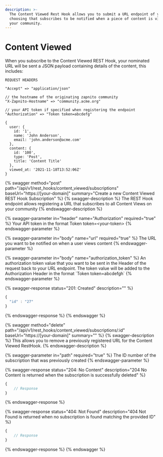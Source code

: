 ```yaml
---
description: >-
  The Content Viewed Rest Hook allows you to submit a URL endpoint of your
  choosing that subscribes to be notified when a piece of content is viewed on
  your community.
---
```


# Content Viewed

When you subscribe to the Content Viewed REST Hook, your nominated URL will be sent a JSON payload containing details of the content, this includes:

```
REQUEST HEADERS
 
"Accept" => "application/json"

// the hostname of the originating zapnito community
"X-Zapnito-Hostname" => "community.acme.org" 

// your API token if specified when registering the endpoint
"Authorization" => "Token token=abcdefg" 
```

```
{
  user: {
    id: '1',
    name: 'John Anderson',
    email: 'john.anderson@acme.com'
  },
  content: {
    id: '100',
    type: 'Post',
    title: 'Content Title'
  },
  viewed_at: '2021-11-18T13:52:06Z'
}
```

{% swagger method="post" path="/api/v1/rest_hooks/content_viewed/subscriptions" baseUrl="https://[your-domain]" summary="Create a new Content Viewed REST Hook Subscription" %}
{% swagger-description %}
The REST Hook endpoint allows registering a URL that subscribes to all Content Views on your community
{% endswagger-description %}

{% swagger-parameter in="header" name="Authorization" required="true" %}
Your API token in the format Token token=\<your-token>
{% endswagger-parameter %}

{% swagger-parameter in="body" name="url" required="true" %}
The URL you want to be notified on when a user views content
{% endswagger-parameter %}

{% swagger-parameter in="body" name="authorization_token" %}
An authorization token value that you want to be sent in the Header of the request back to your URL endpoint.   The token value will be added to the Authorization Header in the format \`Token token=abcdefgh\`
{% endswagger-parameter %}

{% swagger-response status="201: Created" description="" %}
```javascript
{
  "id" : "27"
}
```
{% endswagger-response %}
{% endswagger %}

{% swagger method="delete" path="/api/v1/rest_hooks/content_viewed/subscriptions/:id" baseUrl="https://[your-domain]" summary="" %}
{% swagger-description %}
This allows you to remove a previously registered URL for the Content Viewed RestHook.
{% endswagger-description %}

{% swagger-parameter in="path" required="true" %}
The ID number of the subscription that was previously created
{% endswagger-parameter %}

{% swagger-response status="204: No Content" description="204 No Content is returned when the subscription is successfully deleted" %}
```javascript
{
    // Response
}
```
{% endswagger-response %}

{% swagger-response status="404: Not Found" description="404 Not Found is returned when no subscription is found matching the provided ID" %}
```javascript
{
    // Response
}
```
{% endswagger-response %}
{% endswagger %}
